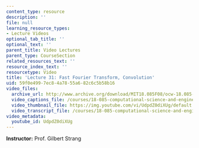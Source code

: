 ```yaml
---
content_type: resource
description: ''
file: null
learning_resource_types:
- Lecture Videos
optional_tab_title: ''
optional_text: ''
parent_title: Video Lectures
parent_type: CourseSection
related_resources_text: ''
resource_index_text: ''
resourcetype: Video
title: 'Lecture 31: Fast Fourier Transform, Convolution'
uid: 59f0e499-7ec8-4a78-55a6-82c6c5b58b16
video_files:
  archive_url: http://www.archive.org/download/MIT18.085F08/ocw-18.085-f08-lec31_300k.mp4
  video_captions_file: /courses/18-085-computational-science-and-engineering-i-fall-2008/5e020e4ae3bc5172a03d31e3d8d5cabd_UdpdZ0diXUg.vtt
  video_thumbnail_file: https://img.youtube.com/vi/UdpdZ0diXUg/default.jpg
  video_transcript_file: /courses/18-085-computational-science-and-engineering-i-fall-2008/d9d94e10bd89f778588fcd7261f47148_UdpdZ0diXUg.pdf
video_metadata:
  youtube_id: UdpdZ0diXUg
---
```


**Instructor:** Prof. Gilbert Strang